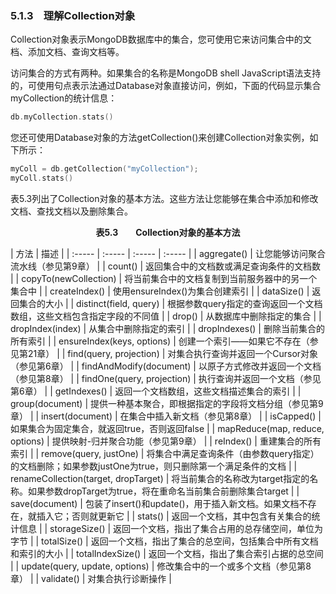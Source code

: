 ### 5.1.3　理解Collection对象

Collection对象表示MongoDB数据库中的集合，您可使用它来访问集合中的文档、添加文档、查询文档等。

访问集合的方式有两种。如果集合的名称是MongoDB shell JavaScript语法支持的，可使用句点表示法通过Database对象直接访问，例如，下面的代码显示集合myCollection的统计信息：

```go
db.myCollection.stats()
```

您还可使用Database对象的方法getCollection()来创建Collection对象实例，如下所示：

```go
myColl = db.getCollection("myCollection");
myColl.stats()
```

表5.3列出了Collection对象的基本方法。这些方法让您能够在集合中添加和修改文档、查找文档以及删除集合。

<center class="my_markdown"><b class="my_markdown">表5.3　　Collection对象的基本方法</b></center>

| 方法 | 描述 |
| :-----  | :-----  | :-----  | :-----  |
| aggregate() | 让您能够访问聚合流水线（参见第9章） |
| count() | 返回集合中的文档数或满足查询条件的文档数 |
| copyTo(newCollection) | 将当前集合中的文档复制到当前服务器中的另一个集合中 |
| createIndex() | 使用ensureIndex()为集合创建索引 |
| dataSize() | 返回集合的大小 |
| distinct(field, query) | 根据参数query指定的查询返回一个文档数组，这些文档包含指定字段的不同值 |
| drop() | 从数据库中删除指定的集合 |
| dropIndex(index) | 从集合中删除指定的索引 |
| dropIndexes() | 删除当前集合的所有索引 |
| ensureIndex(keys, options) | 创建一个索引——如果它不存在（参见第21章） |
| find(query, projection) | 对集合执行查询并返回一个Cursor对象（参见第6章） |
| findAndModify(document) | 以原子方式修改并返回一个文档（参见第8章） |
| findOne(query, projection) | 执行查询并返回一个文档（参见第6章） |
| getIndexes() | 返回一个文档数组，这些文档描述集合的索引 |
| group(document) | 提供一种基本聚合，即根据指定的字段将文档分组（参见第9章） |
| insert(document) | 在集合中插入新文档（参见第8章） |
| isCapped() | 如果集合为固定集合，就返回true，否则返回false |
| mapReduce(map, reduce, options) | 提供映射-归并聚合功能（参见第9章） |
| reIndex() | 重建集合的所有索引 |
| remove(query, justOne) | 将集合中满足查询条件（由参数query指定）的文档删除；如果参数justOne为true，则只删除第一个满足条件的文档 |
| renameCollection(target, dropTarget) | 将当前集合的名称改为target指定的名称。如果参数dropTarget为true，将在重命名当前集合前删除集合target |
| save(document) | 包装了insert()和update()，用于插入新文档。如果文档不存在，就插入它；否则就更新它 |
| stats() | 返回一个文档，其中包含有关集合的统计信息 |
| storageSize() | 返回一个文档，指出了集合占用的总存储空间，单位为字节 |
| totalSize() | 返回一个文档，指出了集合的总空间，包括集合中所有文档和索引的大小 |
| totalIndexSize() | 返回一个文档，指出了集合索引占据的总空间 |
| update(query, update, options) | 修改集合中的一个或多个文档（参见第8章） |
| validate() | 对集合执行诊断操作 |

